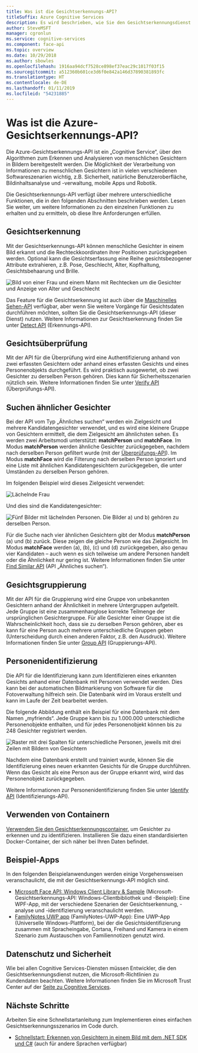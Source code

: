 ```yaml
---
title: Was ist die Gesichtserkennungs-API?
titleSuffix: Azure Cognitive Services
description: Es wird beschrieben, wie Sie den Gesichtserkennungsdienst zum Erkennen und Analysieren von Gesichtern in Bildern verwenden.
author: SteveMSFT
manager: cgronlun
ms.service: cognitive-services
ms.component: face-api
ms.topic: overview
ms.date: 10/29/2018
ms.author: sbowles
ms.openlocfilehash: 1916aa94dcf7528ce898ef37eac29c1017f03f15
ms.sourcegitcommit: a512360b601ce3d6f0e842a146d37890381893fc
ms.translationtype: HT
ms.contentlocale: de-DE
ms.lasthandoff: 01/11/2019
ms.locfileid: "54231885"
---
```

# <a name="what-is-the-azure-face-api"></a>Was ist die Azure-Gesichtserkennungs-API?

Die Azure-Gesichtserkennungs-API ist ein „Cognitive Service“, über den Algorithmen zum Erkennen und Analysieren von menschlichen Gesichtern in Bildern bereitgestellt werden. Die Möglichkeit der Verarbeitung von Informationen zu menschlichen Gesichtern ist in vielen verschiedenen Softwareszenarien wichtig, z.B. Sicherheit, natürliche Benutzeroberfläche, Bildinhaltsanalyse und -verwaltung, mobile Apps und Robotik.

Die Gesichtserkennungs-API verfügt über mehrere unterschiedliche Funktionen, die in den folgenden Abschnitten beschrieben werden. Lesen Sie weiter, um weitere Informationen zu den einzelnen Funktionen zu erhalten und zu ermitteln, ob diese Ihre Anforderungen erfüllen.

## <a name="face-detection"></a>Gesichtserkennung

Mit der Gesichtserkennungs-API können menschliche Gesichter in einem Bild erkannt und die Rechteckkoordinaten ihrer Positionen zurückgegeben werden. Optional kann die Gesichtserfassung eine Reihe gesichtsbezogener Attribute extrahieren, z.B. Pose, Geschlecht, Alter, Kopfhaltung, Gesichtsbehaarung und Brille.

![Bild von einer Frau und einem Mann mit Rechtecken um die Gesichter und Anzeige von Alter und Geschlecht](./Images/Face.detection.jpg)

Das Feature für die Gesichtserkennung ist auch über die [Maschinelles Sehen-API](https://docs.microsoft.com/azure/cognitive-services/computer-vision/home) verfügbar, aber wenn Sie weitere Vorgänge für Gesichtsdaten durchführen möchten, sollten Sie die Gesichtserkennungs-API (dieser Dienst) nutzen. Weitere Informationen zur Gesichtserkennung finden Sie unter [Detect API](https://westus.dev.cognitive.microsoft.com/docs/services/563879b61984550e40cbbe8d/operations/563879b61984550f30395236) (Erkennungs-API).

## <a name="face-verification"></a>Gesichtsüberprüfung

Mit der API für die Überprüfung wird eine Authentifizierung anhand von zwei erfassten Gesichtern oder anhand eines erfassten Gesichts und eines Personenobjekts durchgeführt. Es wird praktisch ausgewertet, ob zwei Gesichter zu derselben Person gehören. Dies kann für Sicherheitsszenarien nützlich sein. Weitere Informationen finden Sie unter [Verify API](https://westus.dev.cognitive.microsoft.com/docs/services/563879b61984550e40cbbe8d/operations/563879b61984550f3039523a) (Überprüfungs-API).

## <a name="find-similar-faces"></a>Suchen ähnlicher Gesichter

Bei der API vom Typ „Ähnliches suchen“ werden ein Zielgesicht und mehrere Kandidatengesichter verwendet, und es wird eine kleinere Gruppe von Gesichtern ermittelt, die dem Zielgesicht am ähnlichsten sehen. Es werden zwei Arbeitsmodi unterstützt: **matchPerson** und **matchFace**. Im Modus **matchPerson** werden ähnliche Gesichter zurückgegeben, nachdem nach derselben Person gefiltert wurde (mit der [Überprüfungs-API](https://westus.dev.cognitive.microsoft.com/docs/services/563879b61984550e40cbbe8d/operations/563879b61984550f3039523a)). Im Modus **matchFace** wird die Filterung nach derselben Person ignoriert und eine Liste mit ähnlichen Kandidatengesichtern zurückgegeben, die unter Umständen zu derselben Person gehören.

Im folgenden Beispiel wird dieses Zielgesicht verwendet:

![Lächelnde Frau](./Images/FaceFindSimilar.QueryFace.jpg)

Und dies sind die Kandidatengesichter:

![Fünf Bilder mit lächelnden Personen. Die Bilder a) und b) gehören zu derselben Person.](./Images/FaceFindSimilar.Candidates.jpg)

Für die Suche nach vier ähnlichen Gesichtern gibt der Modus **matchPerson** (a) und (b) zurück. Diese zeigen die gleiche Person wie das Zielgesicht. Im Modus **matchFace** werden (a), (b), (c) und (d) zurückgegeben, also genau vier Kandidaten – auch wenn es sich teilweise um andere Personen handelt oder die Ähnlichkeit nur gering ist. Weitere Informationen finden Sie unter [Find Similar API](https://westus.dev.cognitive.microsoft.com/docs/services/563879b61984550e40cbbe8d/operations/563879b61984550f30395237) (API „Ähnliches suchen“).

## <a name="face-grouping"></a>Gesichtsgruppierung

Mit der API für die Gruppierung wird eine Gruppe von unbekannten Gesichtern anhand der Ähnlichkeit in mehrere Untergruppen aufgeteilt. Jede Gruppe ist eine zusammenhanglose korrekte Teilmenge der ursprünglichen Gesichtergruppe. Für alle Gesichter einer Gruppe ist die Wahrscheinlichkeit hoch, dass sie zu derselben Person gehören, aber es kann für eine Person auch mehrere unterschiedliche Gruppen geben (Unterscheidung durch einen anderen Faktor, z.B. den Ausdruck). Weitere Informationen finden Sie unter [Group API](https://westus.dev.cognitive.microsoft.com/docs/services/563879b61984550e40cbbe8d/operations/563879b61984550f30395238) (Gruppierungs-API).

## <a name="person-identification"></a>Personenidentifizierung

Die API für die Identifizierung kann zum Identifizieren eines erkannten Gesichts anhand einer Datenbank mit Personen verwendet werden. Dies kann bei der automatischen Bildmarkierung von Software für die Fotoverwaltung hilfreich sein. Die Datenbank wird im Voraus erstellt und kann im Laufe der Zeit bearbeitet werden.

Die folgende Abbildung enthält ein Beispiel für eine Datenbank mit dem Namen „myfriends“. Jede Gruppe kann bis zu 1.000.000 unterschiedliche Personenobjekte enthalten, und für jedes Personenobjekt können bis zu 248 Gesichter registriert werden.

![Raster mit drei Spalten für unterschiedliche Personen, jeweils mit drei Zeilen mit Bildern von Gesichtern](./Images/person.group.clare.jpg)

Nachdem eine Datenbank erstellt und trainiert wurde, können Sie die Identifizierung eines neuen erkannten Gesichts für die Gruppe durchführen. Wenn das Gesicht als eine Person aus der Gruppe erkannt wird, wird das Personenobjekt zurückgegeben.

Weitere Informationen zur Personenidentifizierung finden Sie unter [Identify API](https://westus.dev.cognitive.microsoft.com/docs/services/563879b61984550e40cbbe8d/operations/563879b61984550f30395239) (Identifizierungs-API).

## <a name="use-containers"></a>Verwenden von Containern

[Verwenden Sie den Gesichtserkennungscontainer](face-how-to-install-containers.md), um Gesichter zu erkennen und zu identifizieren. Installieren Sie dazu einen standardisierten Docker-Container, der sich näher bei Ihren Daten befindet.

## <a name="sample-apps"></a>Beispiel-Apps

In den folgenden Beispielanwendungen werden einige Vorgehensweisen veranschaulicht, die mit der Gesichtserkennungs-API möglich sind.

- [Microsoft Face API: Windows Client Library & Sample](https://github.com/Microsoft/Cognitive-Face-Windows) (Microsoft-Gesichtserkennungs-API: Windows-Clientbibliothek und -Beispiel): Eine WPF-App, mit der verschiedene Szenarien der Gesichtserkennung, -analyse und -identifizierung veranschaulicht werden.
- [FamilyNotes UWP app](https://github.com/Microsoft/Windows-appsample-familynotes) (FamilyNotes-UWP-App): Eine UWP-App (Universelle Windows-Plattform), bei der die Gesichtsidentifizierung zusammen mit Spracheingabe, Cortana, Freihand und Kamera in einem Szenario zum Austauschen von Familiennotizen genutzt wird.

## <a name="data-privacy-and-security"></a>Datenschutz und Sicherheit

Wie bei allen Cognitive Services-Diensten müssen Entwickler, die den Gesichtserkennungsdienst nutzen, die Microsoft-Richtlinien zu Kundendaten beachten. Weitere Informationen finden Sie im Microsoft Trust Center auf der [Seite zu Cognitive Services](https://www.microsoft.com/en-us/trustcenter/cloudservices/cognitiveservices).

## <a name="next-steps"></a>Nächste Schritte

Arbeiten Sie eine Schnellstartanleitung zum Implementieren eines einfachen Gesichtserkennungsszenarios im Code durch.
- [Schnellstart: Erkennen von Gesichtern in einem Bild mit dem .NET SDK und C#](quickstarts/csharp.md) (auch für andere Sprachen verfügbar)
